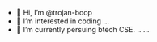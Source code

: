 - 👋 Hi, I’m @trojan-boop
- 👀 I’m interested in coding ...
- 🌱 I’m currently persuing btech CSE. .. ...


<!---
trojan-boop/trojan-boop is a ✨ special ✨ repository because its `README.md` (this file) appears on your GitHub profile.
You can click the Preview link to take a look at your changes.
--->
